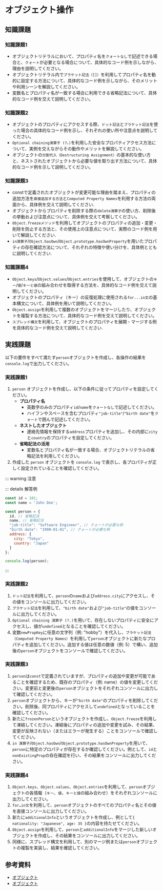 # オブジェクト操作

## 知識課題

### 知識課題1

- オブジェクトリテラルにおいて、プロパティ名を`クォートなし`で記述できる場合と、`クォート`が必要となる場合について、具体的なコード例を示しながら、理由を説明してください。
- オブジェクトリテラル内で`ブラケット記法（[]）`を利用してプロパティ名を動的に設定する方法について、具体的なコード例を示しながら、そのメリットや利用シーンを解説してください。
- 変数名とプロパティ名が一致する場合に利用できる省略記法について、具体的なコード例を交えて説明してください。

### 知識課題2

- オブジェクトのプロパティにアクセスする際、`ドット記法`と`ブラケット記法`を使った場合の具体的なコード例を示し、それぞれの使い所や注意点を説明してください。
- `Optional chaining演算子 (?。)`を利用した安全なプロパティアクセス方法について、実例を交えながらその動作やメリットを解説してください。
- オブジェクトの`分割代入（Destructuring Assignment）`の基本的な使い方と、ネストされたオブジェクトから必要な値を取り出す方法について、具体的なコード例を示して説明してください。

### 知識課題3

- constで定義されたオブジェクトが変更可能な理由を踏まえ、プロパティの追加方法を`直接追加する方法`と`Computed Property Names`を利用する方法の両面から、具体例を交えて説明してください.
- オブジェクトからプロパティを削除する際の`delete演算子`の使い方、削除後の挙動および注意点について、具体例を交えて考察してください。
- `Object.freezeメソッド`を利用してオブジェクトのプロパティの追加・変更・削除を防止する方法と、その使用上の注意点について、実際のコード例を用いて解説してください.
- `in演算子`/`Object.hasOwn`/`Object.prototype.hasOwnProperty`を用いたプロパティの存在確認方法について、それぞれの特徴や使い分けを、具体例とともに説明してください.

### 知識課題4

- `Object.keys`/`Object.values`/`Object.entries`を使用して、オブジェクトの`キー`/`値`/`キーと値`の組み合わせを取得する方法を、具体的なコード例を交えて説明してください。
- オブジェクトのプロパティ（キー）の反復処理に使用される`for...in文`の基本構文について、具体例を用いて説明してください。
- `Object.assign`を利用して複数のオブジェクトをマージしたり、オブジェクトを複製する方法について、具体的なコード例を交えて説明してください。
- `スプレッド構文`を利用して、オブジェクトのプロパティを展開・マージする例を具体的なコード例を交えて説明してください.

## 実践課題

以下の要件をすべて満たす`person`オブジェクトを作成し、各操作の結果を`console.log`で出力してください。

### 実践課題1

1. `person` オブジェクトを作成し、以下の条件に従ってプロパティを設定してください。
   - **プロパティ名**
     - 英数字のみのプロパティ`id`/`name`を`クォートなし`で記述してください。
     - ハイフンやスペースを含むプロパティ`"job-title"`/`"birth date"`を`クォート`で囲んで記述してください。
   - **ネストしたオブジェクト**
     - 連絡先情報を保持する`address`プロパティを追加し、その内部に`city`と`country`のプロパティを設定してください。
   - **省略記法の活用**
     - 変数名とプロパティ名が一致する場合、オブジェクトリテラルの省略記法を利用してください。
2. 作成した `person` オブジェクトを `console.log` で表示し、各プロパティが正しく設定されていることを確認してください。

::: warning 注意

::: details 解答例

```js
const id = 101;
const name = 'John Doe';

const person = {
  id, // 省略記法
  name, // 省略記法
  "job-title": "Software Engineer", // クォートが必要な例
  "birth date": "1990-01-01", // クォートが必要な例
  address: {
    city: "Tokyo",
    country: "Japan"
  }
};

console.log(person);
```

:::

### 実践課題2

1. `ドット記法`を利用して、`person`の`name`および`address.city`にアクセスし、その値をコンソールに出力してください。
2. `ブラケット記法`を利用して、`"birth date"`および`"job-title"`の値をコンソールに出力してください。
3. `Optional chaining 演算子 (?.)`を用いて、存在しないプロパティに安全にアクセスし、値が`undefined`となることを確認してください。
4. 変数`newPropKey`に任意の文字列（例: "hobby"）を代入し、`ブラケット記法（Computed Property Names）`を利用して`person`オブジェクトに新たなプロパティを追加してください。追加する値は任意の数値（例: 5）で構い、追加後の`person`オブジェクトをコンソールで確認してください。

### 実践課題3

1. `person`は`const`で定義されていますが、プロパティの追加や変更が可能であることを確認するため、既存のプロパティ（例: name）の値を変更してください。変更前と変更後の`person`オブジェクトをそれぞれコンソールに出力して確認してください。
2. `person`オブジェクトから、キーが`"birth date"`のプロパティを削除してください。削除後、同プロパティにアクセスして`undefined`となっていることを確認してください。
3. 新たに`frozenPerson`というオブジェクトを作成し、`Object.freeze`を利用して凍結してください。凍結後にプロパティの追加や変更を試み、その結果、変更が反映されない（またはエラーが発生する）ことをコンソールで確認してください。
4. `in 演算子`/`Object.hasOwn`/`Object.prototype.hasOwnProperty`を用いて、`person`に特定のプロパティが存在するか確認してください。例として、`id`と`nonExistingProp`の存在確認を行い、その結果をコンソールに出力してください。

### 実践課題4

1. `Object.keys`、`Object.values`、`Object.entries`を利用して、`person`オブジェクトの各情報（`キー`、`値`、`キーと値`の組み合わせ）をそれぞれコンソールに出力してください。
2. `for…in文`を利用して、`person`オブジェクトのすべてのプロパティ名とその値を直接コンソールに出力してください。
3. 新たに`additionalInfo`というオブジェクトを作成し、例として`{ nationality: "Japanese", age: 35 }`の内容を持たせてください。
4. `Object.assign`を利用して、`person`と`additionalInfo`をマージした新しいオブジェクトを作成し、その結果をコンソールに出力してください。
5. 同様に、スプレッド構文を利用して、別のマージ例または`person`オブジェクトの複製を実装し、結果を確認してください。

## 参考資料

- [オブジェクト](https://jsprimer.net/basic/object/)
- [オブジェクト](https://ja.javascript.info/object)
